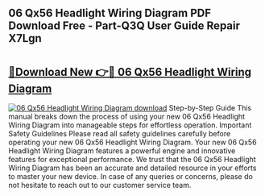 ## 06 Qx56 Headlight Wiring Diagram PDF Download Free - Part-Q3Q User Guide Repair X7Lgn

# <h2><a href="http://dfi10c.blite.top/?on=06+Qx56+Headlight+Wiring+Diagram">🔗Download New 👉🔴 06 Qx56 Headlight Wiring Diagram</a></h2>

[![06 Qx56 Headlight Wiring Diagram download](https://i.imgur.com/lujVjoI.png)](http://dfi10c.blite.top/?on=06+Qx56+Headlight+Wiring+Diagram)
Step-by-Step Guide This manual breaks down the process of using your new 06 Qx56 Headlight Wiring Diagram into manageable steps for effortless operation. Important Safety Guidelines Please read all safety guidelines carefully before operating your new 06 Qx56 Headlight Wiring Diagram. Your new 06 Qx56 Headlight Wiring Diagram features a powerful engine and innovative features for exceptional performance. We trust that the 06 Qx56 Headlight Wiring Diagram has been an accurate and detailed resource in your efforts to master your new device. In case of any queries or concerns, please do not hesitate to reach out to our customer service team.
